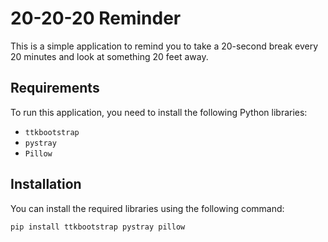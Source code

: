 # 20-20-20 Reminder

This is a simple application to remind you to take a 20-second break every 20 minutes and look at something 20 feet away.

## Requirements

To run this application, you need to install the following Python libraries:

- `ttkbootstrap`
- `pystray`
- `Pillow`

## Installation

You can install the required libraries using the following command:

```bash
pip install ttkbootstrap pystray pillow

